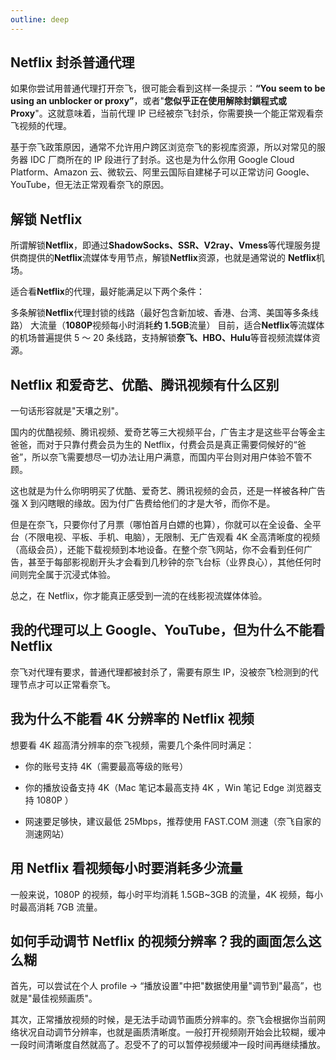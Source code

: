 ```yaml
---
outline: deep
---
```

## Netflix 封杀普通代理

如果你尝试用普通代理打开奈飞，很可能会看到这样一条提示：**“You seem to be using an unblocker or proxy”**，或者"**您似乎正在使用解除封鎖程式或 Proxy**"。这就意味着，当前代理 IP 已经被奈飞封杀，你需要换一个能正常观看奈飞视频的代理。

基于奈飞政策原因，通常不允许用户跨区浏览奈飞的影视库资源，所以对常见的服务器 IDC 厂商所在的 IP 段进行了封杀。这也是为什么你用 Google Cloud Platform、Amazon 云、微软云、阿里云国际自建梯子可以正常访问 Google、YouTube，但无法正常观看奈飞的原因。

## 解锁 Netflix

所谓解锁**Netflix**，即通过**ShadowSocks、SSR、V2ray、Vmess**等代理服务提供商提供的**Netflix**流媒体专用节点，解锁**Netflix**资源，也就是通常说的 **Netflix**机场。

适合看**Netflix**的代理，最好能满足以下两个条件：

多条解锁**Netflix**代理封锁的线路（最好包含新加坡、香港、台湾、美国等多条线路）
大流量（**1080P**视频每小时消耗**约 1.5GB**流量）
目前，适合**Netflix**等流媒体的机场普遍提供 5 ～ 20 条线路，支持解锁**奈飞、HBO、Hulu**等音视频流媒体资源。

## Netflix 和爱奇艺、优酷、腾讯视频有什么区别

一句话形容就是"天壤之别"。

国内的优酷视频、腾讯视频、爱奇艺等三大视频平台，广告主才是这些平台等金主爸爸，而对于只靠付费会员为生的 Netflix，付费会员是真正需要伺候好的“爸爸”，所以奈飞需要想尽一切办法让用户满意，而国内平台则对用户体验不管不顾。

这也就是为什么你明明买了优酷、爱奇艺、腾讯视频的会员，还是一样被各种广告强 X 到闪瞎眼的缘故。因为付广告费给他们的才是大爷，而你不是。

但是在奈飞，只要你付了月票（哪怕首月白嫖的也算），你就可以在全设备、全平台（不限电视、平板、手机、电脑），无限制、无广告观看 4K 全高清晰度的视频（高级会员），还能下载视频到本地设备。在整个奈飞网站，你不会看到任何广告，甚至于每部影视剧开头才会看到几秒钟的奈飞台标（业界良心），其他任何时间则完全属于沉浸式体验。

总之，在 Netflix，你才能真正感受到一流的在线影视流媒体体验。

## 我的代理可以上 Google、YouTube，但为什么不能看 Netflix

奈飞对代理有要求，普通代理都被封杀了，需要有原生 IP，没被奈飞检测到的代理节点才可以正常看奈飞。

## 我为什么不能看 4K 分辨率的 Netflix 视频

想要看 4K 超高清分辨率的奈飞视频，需要几个条件同时满足：

- 你的账号支持 4K（需要最高等级的账号）

- 你的播放设备支持 4K（Mac 笔记本最高支持 4K ，Win 笔记 Edge 浏览器支持 1080P ）

- 网速要足够快，建议最低 25Mbps，推荐使用 FAST.COM 测速（奈飞自家的测速网站）

## 用 Netflix 看视频每小时要消耗多少流量

一般来说，1080P 的视频，每小时平均消耗 1.5GB~3GB 的流量，4K 视频，每小时最高消耗 7GB 流量。

## 如何手动调节 Netflix 的视频分辨率？我的画面怎么这么糊

首先，可以尝试在个人 profile -> “播放设置"中把"数据使用量"调节到"最高”，也就是"最佳视频画质"。

其次，正常播放视频的时候，是无法手动调节画质分辨率的。奈飞会根据你当前网络状况自动调节分辨率，也就是画质清晰度。一般打开视频刚开始会比较糊，缓冲一段时间清晰度自然就高了。忍受不了的可以暂停视频缓冲一段时间再继续播放。